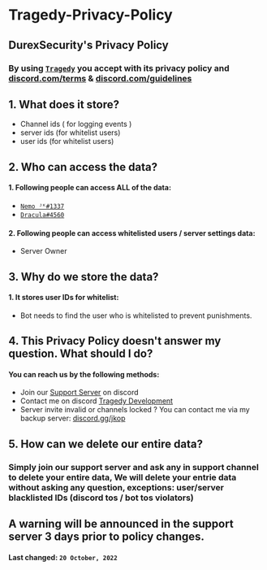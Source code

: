 # Tragedy-Privacy-Policy

## **DurexSecurity's Privacy Policy**
### By using [`Tragedy`](https://discord.com/api/oauth2/authorize?client_id=1026401855552626729&permissions=8&scope=bot) you accept with its privacy policy and [discord.com/terms](https://discord.com/terms) & [discord.com/guidelines](https://discord.com/guidelines)

## 1. What does it store?

 - Channel ids ( for logging events )
 - server ids (for whitelist users)
 - user ids (for whitelist users)

## 2. Who can access the data?

 #### 1. Following people can access ALL of the data:
 -  [`Nemo ᴶᴷ#1337`](https://discord.com/users/981583519312666635)
 -  [`Dracula#4560`](https://discord.com/users/1026370129036054620)

#### 2. Following people can access whitelisted users / server settings data:
- Server Owner


## 3. Why do we store the data?

#### 1. It stores user IDs for whitelist:
- Bot needs to find the user who is whitelisted to prevent punishments.

## 4. This Privacy Policy doesn't answer my question. What should I do?

#### You can reach us by the following methods:
- Join our [Support Server](https://discord.gg/xh9fNh7MvD) on discord
- Contact me on discord [Tragedy Development](https://discord.gg/xh9fNh7MvD)
- Server invite invalid or channels locked ? You can contact me via my backup server: [discord.gg/jkop](https://discord.gg/jkop)

## 5. How can we delete our entire data?

### Simply join our support server and ask any in support channel to delete your entire data, We will delete your entrie data without asking any question, exceptions: user/server blacklisted IDs (discord tos / bot tos violators)


## A warning will be announced in the support server 3 days prior to policy changes.
#### **Last changed:**  `20 October, 2022`
